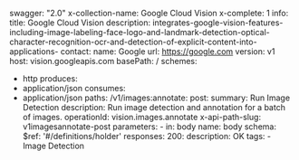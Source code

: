 swagger: "2.0"
x-collection-name: Google Cloud Vision
x-complete: 1
info:
  title: Google Cloud Vision
  description: integrates-google-vision-features-including-image-labeling-face-logo-and-landmark-detection-optical-character-recognition-ocr-and-detection-of-explicit-content-into-applications-
  contact:
    name: Google
    url: https://google.com
  version: v1
host: vision.googleapis.com
basePath: /
schemes:
- http
produces:
- application/json
consumes:
- application/json
paths:
  /v1/images:annotate:
    post:
      summary: Run Image Detection
      description: Run image detection and annotation for a batch of images.
      operationId: vision.images.annotate
      x-api-path-slug: v1imagesannotate-post
      parameters:
      - in: body
        name: body
        schema:
          $ref: '#/definitions/holder'
      responses:
        200:
          description: OK
      tags:
      - Image Detection